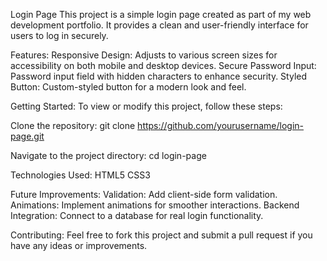 Login Page
This project is a simple login page created as part of my web development portfolio. It provides a clean and user-friendly interface for users to log in securely.

Features:
Responsive Design: Adjusts to various screen sizes for accessibility on both mobile and desktop devices.
Secure Password Input: Password input field with hidden characters to enhance security.
Styled Button: Custom-styled button for a modern look and feel.

Getting Started:
To view or modify this project, follow these steps:

Clone the repository:
git clone https://github.com/yourusername/login-page.git

Navigate to the project directory:
cd login-page

Technologies Used:
HTML5
CSS3

Future Improvements:
Validation: Add client-side form validation.
Animations: Implement animations for smoother interactions.
Backend Integration: Connect to a database for real login functionality.

Contributing:
Feel free to fork this project and submit a pull request if you have any ideas or improvements.
